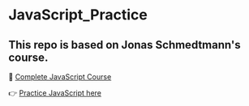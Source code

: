 # JavaScript_Practice
## This repo is based on Jonas Schmedtmann's course.
🔗 [Complete JavaScript Course](https://www.udemy.com/course/the-complete-javascript-course/?start=45)

👉 [Practice JavaScript here ](https://java-script-practice-kappa.vercel.app/)
